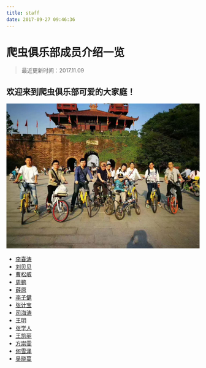 ```yaml
---
title: staff
date: 2017-09-27 09:46:36
---
```


# 爬虫俱乐部成员介绍一览

>最近更新时间：2017.11.09

## 欢迎来到爬虫俱乐部可爱的大家庭！

![](index/family.jpg)



- [李春涛](lichuntao.html)
- [刘贝贝](liubeibei.html)
- [曹松威](Wilson_cao.html)
- [周鹏](zhoupeng.html)
- [薛原](xueyuan.html)
- [李子健](jeremylee.html)
- [张计宝](zhangjibao.html)
- [司海涛](sihaitao.html)
- [王明](wangming.html)
- [张学人](snowman.html)
- [王凯丽](wangkaili.html)
- [方崇雯](fangchongwen.html)
- [何雪泽](HXZ.html)
- [吴晓蔓](wuxiaoman.html)


